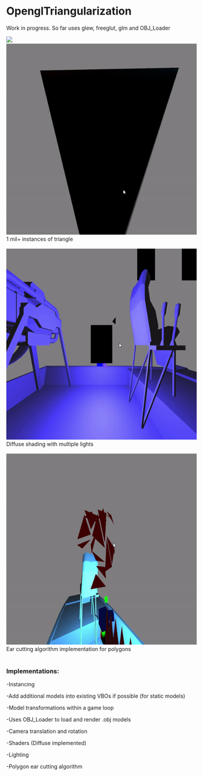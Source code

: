 # OpenglTriangularization
Work in progress. So far uses glew, freeglut, glm and OBJ_Loader

<img src="/gifs/camera.gif?raw=true">
<img src="/gifs/instancing.gif?raw=true">
	1 mil+ instances of triangle<br /><br />

<img src="/gifs/lights.gif?raw=true">
	Diffuse shading with multiple lights<br /><br />
<img src="/gifs/earsplitting.gif?raw=true">
	Ear cutting algorithm implementation for polygons<br /><br />

### Implementations:

-Instancing

-Add additional models into existing VBOs if possible (for static models)

-Model transformations within a game loop

-Uses OBJ_Loader to load and render .obj models

-Camera translation and rotation

-Shaders (Diffuse implemented)

-Lighting

-Polygon ear cutting algorithm
